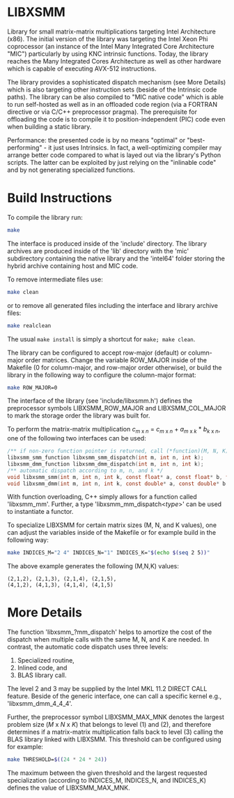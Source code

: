 LIBXSMM
=======
Library for small matrix-matrix multiplications targeting Intel Architecture (x86). The initial version of the library was targeting the Intel Xeon Phi coprocessor (an instance of the Intel Many Integrated Core Architecture "MIC") particularly by using KNC intrinsic functions. Today, the library reaches the Many Integrated Cores Architecture as well as other hardware which is capable of executing AVX-512 instructions.

The library provides a sophisticated dispatch mechanism (see More Details) which is also targeting other instruction sets (beside of the Intrinsic code paths). The library can be also compiled to "MIC native code" which is able to run self-hosted as well as in an offloaded code region (via a FORTRAN directive or via C/C++ preprocessor pragma). The prerequisite for offloading the code is to compile it to position-independent (PIC) code even when building a static library.

Performance: the presented code is by no means "optimal" or "best-performing" - it just uses Intrinsics. In fact, a well-optimizing compiler may arrange better code compared to what is layed out via the library's Python scripts. The latter can be exploited by just relying on the "inlinable code" and by not generating specialized functions.

Build Instructions
==================
To compile the library run:

```sh
make
```

The interface is produced inside of the 'include' directory. The library archives are produced inside of the 'lib' directory with the 'mic' subdirectory containing the native library and the 'intel64' folder storing the hybrid archive containing host and MIC code.

To remove intermediate files use:

```sh
make clean
```

or to remove all generated files including the interface and library archive files:

```sh
make realclean
```

The usual `make install` is simply a shortcut for `make; make clean`.

The library can be configured to accept row-major (default) or column-major order matrices. Change the variable ROW_MAJOR inside of the Makefile (0 for column-major, and row-major order otherwise), or build the library in the following way to configure the column-major format:

```sh
make ROW_MAJOR=0
```

The interface of the library (see 'include/libxsmm.h') defines the preprocessor symbols LIBXSMM_ROW_MAJOR and LIBXSMM_COL_MAJOR to mark the storage order the library was built for.

To perform the matrix-matrix multiplication *c*<sub>*m* x *n*</sub> = *c*<sub>*m* x *n*</sub> + *a*<sub>*m* x *k*</sub> \* *b*<sub>*k* x *n*</sub>, one of the following two interfaces can be used:

```C
/** if non-zero function pointer is returned, call (*function)(M, N, K) */
libxsmm_smm_function libxsmm_smm_dispatch(int m, int n, int k);
libxsmm_dmm_function libxsmm_dmm_dispatch(int m, int n, int k);
/** automatic dispatch according to m, n, and k */
void libxsmm_smm(int m, int n, int k, const float* a, const float* b, float* c);
void libxsmm_dmm(int m, int n, int k, const double* a, const double* b, double* c);
```

With function overloading, C++ simply allows for a function called 'libxsmm_mm'. Further, a type 'libxsmm_mm_dispatch<*type*>' can be used to instantiate a functor.

To specialize LIBXSMM for certain matrix sizes (M, N, and K values), one can adjust the variables inside of the Makefile or for example build in the following way:

```sh
make INDICES_M="2 4" INDICES_N="1" INDICES_K="$(echo $(seq 2 5))"
```

The above example generates the following (M,N,K) values:

```
(2,1,2), (2,1,3), (2,1,4), (2,1,5),
(4,1,2), (4,1,3), (4,1,4), (4,1,5)
```

More Details
============
The function 'libxsmm_?mm_dispatch' helps to amortize the cost of the dispatch when multiple calls with the same M, N, and K are needed. In contrast, the automatic code dispatch uses three levels:

1. Specialized routine,
2. Inlined code, and
3. BLAS library call.

The level 2 and 3 may be supplied by the Intel MKL 11.2 DIRECT CALL feature. Beside of the generic interface, one can call a specific kernel e.g., 'libxsmm_dmm_4_4_4'.

Further, the preprocessor symbol LIBXSMM_MAX_MNK denotes the largest problem size (*M* x *N* x *K*) that belongs to level (1) and (2), and therefore determines if a matrix-matrix multiplication falls back to level (3) calling the BLAS library linked with LIBXSMM. This threshold can be configured using for example:

```sh
make THRESHOLD=$((24 * 24 * 24))
```

The maximum between the given threshold and the largest requested specialization (according to INDICES_M, INDICES_N, and INDICES_K) defines the value of LIBXSMM_MAX_MNK.
